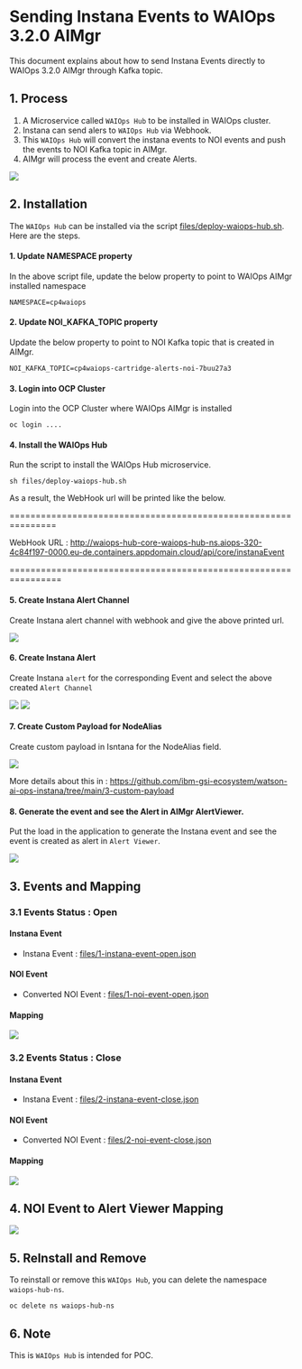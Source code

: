 # Sending Instana Events to WAIOps 3.2.0 AIMgr

This document explains about how to send Instana Events directly to WAIOps 3.2.0 AIMgr through Kafka topic.


## 1. Process

1. A Microservice called `WAIOps Hub` to be installed in WAIOps cluster.
2. Instana can send alers to `WAIOps Hub` via Webhook.
3. This `WAIOps Hub` will convert the instana events to NOI events and push the events to NOI Kafka topic in AIMgr.
4. AIMgr will process the event and create Alerts.

<img src="images/image1.png">

## 2. Installation

The `WAIOps Hub` can be installed via the script [files/deploy-waiops-hub.sh](./files/deploy-waiops-hub.sh). Here are the steps.

#### 1. Update NAMESPACE property

In the above script file, update the below property to point to WAIOps AIMgr installed namespace

```
NAMESPACE=cp4waiops
```

#### 2. Update NOI_KAFKA_TOPIC property

Update the below property to point to NOI Kafka topic that is created in AIMgr.

```
NOI_KAFKA_TOPIC=cp4waiops-cartridge-alerts-noi-7buu27a3
```

#### 3. Login into OCP Cluster

Login into the OCP Cluster where WAIOps AIMgr is installed 
```
oc login ....
```

#### 4. Install the WAIOps Hub

Run the script to install the WAIOps Hub microservice.

```
sh files/deploy-waiops-hub.sh
```

As a result, the WebHook url will be printed like the below.

  ===============================================================

WebHook URL : http://waiops-hub-core-waiops-hub-ns.aiops-320-4c84f197-0000.eu-de.containers.appdomain.cloud/api/core/instanaEvent

  ================================================================


#### 5. Create Instana Alert Channel

Create Instana alert channel with webhook and give the above printed url.

<img src="images/image2.png">


#### 6. Create Instana Alert

Create Instana `alert` for the corresponding Event and select the above created `Alert Channel`

<img src="images/image3.png">
<img src="images/image4.png">

#### 7. Create Custom Payload for NodeAlias

Create custom payload in Isntana for the NodeAlias field.

<img src="images/image6.png">

More details about this in : https://github.com/ibm-gsi-ecosystem/watson-ai-ops-instana/tree/main/3-custom-payload

#### 8. Generate the event and see the Alert in AIMgr AlertViewer.

Put the load in the application to generate the Instana event and see the event is created as alert in `Alert Viewer`.

<img src="images/image5.png">


## 3. Events and Mapping

### 3.1 Events Status : Open

#### Instana Event

- Instana Event :  [files/1-instana-event-open.json](./files/1-instana-event-open.json)

#### NOI Event

- Converted NOI Event :  [files/1-noi-event-open.json](./files/1-noi-event-open.json)

#### Mapping

<img src="images/1-mapping-open.png">


### 3.2 Events Status : Close

#### Instana Event

- Instana Event :  [files/2-instana-event-close.json](./files/2-instana-event-close.json)

#### NOI Event

- Converted NOI Event :  [files/2-noi-event-close.json](./files/2-noi-event-close.json)

#### Mapping

<img src="images/2-mapping-close.png">

## 4. NOI Event to Alert Viewer Mapping

<img src="images/3-mapping-noi-to-alertviewer.png">

## 5. ReInstall and Remove

To reinstall or remove this  `WAIOps Hub`, you can delete the namespace `waiops-hub-ns`.

```
oc delete ns waiops-hub-ns
```

## 6. Note

This is `WAIOps Hub` is intended for POC.



